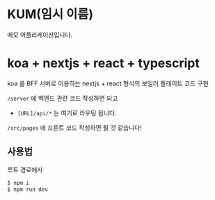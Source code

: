 # KUM(임시 이름)

메모 어플리케이션입니다.

# koa + nextjs + react + typescript

koa 를 BFF 서버로 이용하는 nextjs + react 형식의 보일러 플레이트 코드 구현

`/server` 에 백엔드 관련 코드 작성하면 되고
 - `[URL]/api/*` 는 여기로 라우팅 됩니다.

`/src/pages` 에 프론트 코드 작성하면 될 것 같습니다! 


## 사용법

루트 경로에서 

``` bash
$ npm i 
$ npm run dev
```